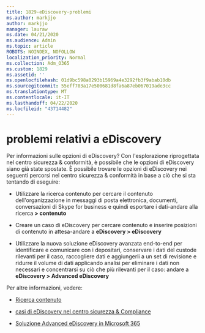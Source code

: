 ```yaml
---
title: 1829-eDiscovery-problemi
ms.author: markjjo
author: markjjo
manager: lauraw
ms.date: 04/21/2020
ms.audience: Admin
ms.topic: article
ROBOTS: NOINDEX, NOFOLLOW
localization_priority: Normal
ms.collection: Adm_O365
ms.custom: 1829
ms.assetid: ''
ms.openlocfilehash: 01d9bc598a0293b15969a4e3292fb3f9abab10db
ms.sourcegitcommit: 55eff703a17e500681d8fa6a87eb067019ade3cc
ms.translationtype: MT
ms.contentlocale: it-IT
ms.lasthandoff: 04/22/2020
ms.locfileid: "43714482"
---
```

# <a name="ediscovery-issues"></a>problemi relativi a eDiscovery

Per informazioni sulle opzioni di eDiscovery? Con l'esplorazione riprogettata nel centro sicurezza & conformità, è possibile che le opzioni di eDiscovery siano già state spostate.  È possibile trovare le opzioni di eDiscovery nei seguenti percorsi nel centro sicurezza & conformità in base a ciò che si sta tentando di eseguire:

- Utilizzare la ricerca contenuto per cercare il contenuto dell'organizzazione in messaggi di posta elettronica, documenti, conversazioni di Skype for business e quindi esportare i dati-andare alla ricerca **> contenuto**

- Creare un caso di eDiscovery per cercare contenuto e inserire posizioni di contenuto in attesa-andare a **eDiscovery > eDiscovery**

- Utilizzare la nuova soluzione eDiscovery avanzata end-to-end per identificare e comunicare con i depositari, conservare i dati del custode rilevanti per il caso, raccogliere dati e aggiungerli a un set di revisione e ridurre il volume di dati applicando analisi per eliminare i dati non necessari e concentrarsi su ciò che più rilevanti per il caso: andare a **eDiscovery > Advanced eDiscovery**

Per altre informazioni, vedere:

- [Ricerca contenuto](https://docs.microsoft.com/office365/securitycompliance/content-search)

- [casi di eDiscovery nel centro sicurezza & Compliance](https://docs.microsoft.com/office365/securitycompliance/ediscovery-cases)

- [Soluzione Advanced eDiscovery in Microsoft 365](https://docs.microsoft.com/office365/securitycompliance/compliance20/overview-ediscovery-20)
